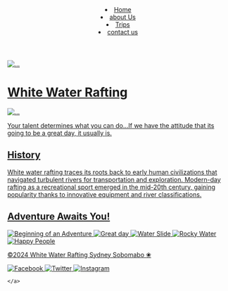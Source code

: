 <!DOCTYPE html>
<html lang="en">

<head>
    <meta charset="UTF-8">
    <meta name="viewport" 
          content="width=device-width, initial-scale=1.0">
    <link rel="stylesheet" href="C:\Users\ACER\Desktop\BYUI\WDD130\wwr\styles.css">
    <meta charset="utf-8">
    <meta name="viewport" content="width=device-width, initial-scale=1.0">
    <title>Wireframe Practice</title>
  </head>
  <link rel="preconnect" href="https://fonts.googleapis.com">
<link rel="preconnect" href="https://fonts.gstatic.com" crossorigin>
<link href="https://fonts.googleapis.com/css2?family=Merriweather:wght@400;700;900&family=Roboto:wght@400;700&display=swap" rel="stylesheet">
  <body>
    <header>
      <img src="C:\Users\ACER\Desktop\BYUI\WDD130\wwr\images\wwr.png" alt="">
     <nav>
         <li><a href="#">Home</a></li>
         <li><a href="#">about Us</a></li>
         <li><a href="#">Trips</a></li>
         <li><a href="#">contact us</a</li>
     </nav>
    </header>
      <main>
        <div class="hero">
          <img src="C:\Users\ACER\Desktop\BYUI\WDD130\wwr\images\th (3).jpeg" alt="...">
          <h1>White Water Rafting </h1>
          <article>
            <img src="C:\Users\ACER\Desktop\BYUI\WDD130\wwr\images\rafting47_600.jpg" alt="...">
            <p>Your talent determines what you can do...If we have the attitude that its going to be a great day, it usually is.</p>
          </article>
        </div>
        <section>
          <h2>History</h2>
          <p> White water rafting traces its roots back to early human civilizations that navigated turbulent rivers for transportation and exploration. Modern-day rafting as a recreational sport emerged in the mid-20th century, gaining popularity thanks to innovative equipment and river classifications.</p>
        </section>
        <section>
          <h2>Adventure Awaits You!</h2>
          <img src="C:\Users\ACER\Desktop\BYUI\WDD130\wwr\images\rafting15_600.jpg" alt="Beginning of an Adventure">
          <img src="C:\Users\ACER\Desktop\BYUI\WDD130\wwr\images\rafting42_600.jpg" alt="Great day">
          <img src="C:\Users\ACER\Desktop\BYUI\WDD130\wwr\images\rafting33_600.jpg" alt="Water Slide">
          <img src="C:\Users\ACER\Desktop\BYUI\WDD130\wwr\images\river-portrait.jpg" alt="Rocky Water">
          <img src="C:\Users\ACER\Desktop\BYUI\WDD130\wwr\images\rafting59_600.jpg" alt="Happy People">
        </section>
      </main>
      <footer>
        <p>©2024</span> White Water Rafting Sydney Sobomabo ❀</p>
       </footer>
       <nav class="sociallinks">
        <a href="https://facebook.com">
         <span><img src="images/facebook.svg" alt="Facebook"></span>
        </a>
        <a href="https://twitter.com">
          <span></span><img src="images/twitter.svg" alt="Twitter"></span>
        </a>
        <a href="https://instagram.com">
          <span><img src="images/instagram.svg" alt="Instagram"></span>
        </a>
      </nav>
              
    </a>
</a>
</nav>
</body>
</html>
